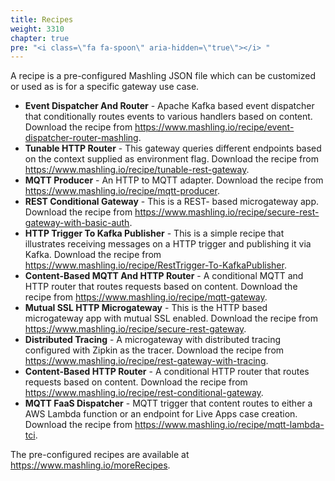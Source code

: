 ```yaml
---
title: Recipes
weight: 3310
chapter: true
pre: "<i class=\"fa fa-spoon\" aria-hidden=\"true\"></i> "
---
```


A recipe is a pre-configured Mashling JSON file which can be customized or used as is for a specific gateway use case. 

* **Event Dispatcher And Router** -  Apache Kafka based event dispatcher that conditionally routes events to various handlers based on content. Download the recipe from https://www.mashling.io/recipe/event-dispatcher-router-mashling.
* **Tunable HTTP Router** - This gateway queries different endpoints based on the context supplied as environment flag. Download the recipe from https://www.mashling.io/recipe/tunable-rest-gateway.
* **MQTT Producer** - An HTTP to MQTT adapter. Download the recipe from https://www.mashling.io/recipe/mqtt-producer.
* **REST Conditional Gateway** - This is a REST- based microgateway app. Download the recipe from https://www.mashling.io/recipe/secure-rest-gateway-with-basic-auth.
* **HTTP Trigger To Kafka Publisher** - This is a simple recipe that illustrates receiving messages on a HTTP trigger and publishing it via Kafka. Download the recipe from https://www.mashling.io/recipe/RestTrigger-To-KafkaPublisher.
* **Content-Based MQTT And HTTP Router** - A conditional MQTT and HTTP router that routes requests based on content. Download the recipe from https://www.mashling.io/recipe/mqtt-gateway.
* **Mutual SSL HTTP Microgateway** - This is the HTTP based microgateway app with mutual SSL enabled. Download the recipe from https://www.mashling.io/recipe/secure-rest-gateway.
* **Distributed Tracing** - A microgateway with distributed tracing configured with Zipkin as the tracer. Download the recipe from https://www.mashling.io/recipe/rest-gateway-with-tracing.
* **Content-Based HTTP Router** - A conditional HTTP router that routes requests based on content. Download the recipe from https://www.mashling.io/recipe/rest-conditional-gateway.
* **MQTT FaaS Dispatcher** - MQTT trigger that content routes to either a AWS Lambda function or an endpoint for Live Apps case creation. Download the recipe from https://www.mashling.io/recipe/mqtt-lambda-tci.

The pre-configured recipes are available at https://www.mashling.io/moreRecipes.